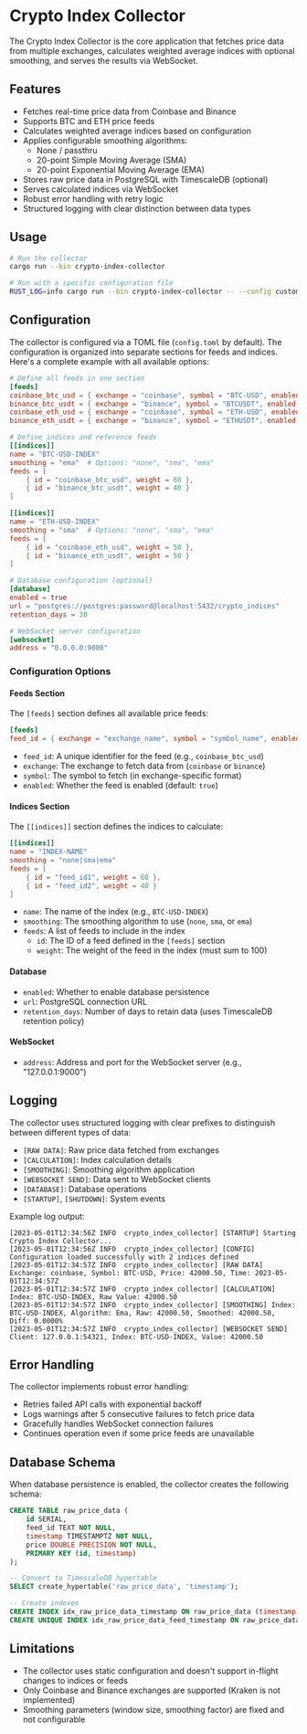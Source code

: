 # Crypto Index Collector

The Crypto Index Collector is the core application that fetches price data from multiple exchanges, calculates weighted average indices with optional smoothing, and serves the results via WebSocket.

## Features

- Fetches real-time price data from Coinbase and Binance
- Supports BTC and ETH price feeds
- Calculates weighted average indices based on configuration
- Applies configurable smoothing algorithms:
  - None / passthru
  - 20-point Simple Moving Average (SMA)
  - 20-point Exponential Moving Average (EMA)
- Stores raw price data in PostgreSQL with TimescaleDB (optional)
- Serves calculated indices via WebSocket
- Robust error handling with retry logic
- Structured logging with clear distinction between data types

## Usage

```bash
# Run the collector
cargo run --bin crypto-index-collector

# Run with a specific configuration file
RUST_LOG=info cargo run --bin crypto-index-collector -- --config custom-config.toml
```

## Configuration

The collector is configured via a TOML file (`config.toml` by default). The configuration is organized into separate sections for feeds and indices. Here's a complete example with all available options:

```toml
# Define all feeds in one section
[feeds]
coinbase_btc_usd = { exchange = "coinbase", symbol = "BTC-USD", enabled = true }
binance_btc_usdt = { exchange = "binance", symbol = "BTCUSDT", enabled = true }
coinbase_eth_usd = { exchange = "coinbase", symbol = "ETH-USD", enabled = true }
binance_eth_usdt = { exchange = "binance", symbol = "ETHUSDT", enabled = true }

# Define indices and reference feeds
[[indices]]
name = "BTC-USD-INDEX"
smoothing = "ema"  # Options: "none", "sma", "ema"
feeds = [
    { id = "coinbase_btc_usd", weight = 60 },
    { id = "binance_btc_usdt", weight = 40 }
]

[[indices]]
name = "ETH-USD-INDEX"
smoothing = "sma"  # Options: "none", "sma", "ema"
feeds = [
    { id = "coinbase_eth_usd", weight = 50 },
    { id = "binance_eth_usdt", weight = 50 }
]

# Database configuration (optional)
[database]
enabled = true
url = "postgres://postgres:password@localhost:5432/crypto_indices"
retention_days = 30

# WebSocket server configuration
[websocket]
address = "0.0.0.0:9000"
```

### Configuration Options

#### Feeds Section

The `[feeds]` section defines all available price feeds:

```toml
[feeds]
feed_id = { exchange = "exchange_name", symbol = "symbol_name", enabled = true|false }
```

- `feed_id`: A unique identifier for the feed (e.g., `coinbase_btc_usd`)
- `exchange`: The exchange to fetch data from (`coinbase` or `binance`)
- `symbol`: The symbol to fetch (in exchange-specific format)
- `enabled`: Whether the feed is enabled (default: `true`)

#### Indices Section

The `[[indices]]` section defines the indices to calculate:

```toml
[[indices]]
name = "INDEX-NAME"
smoothing = "none|sma|ema"
feeds = [
    { id = "feed_id1", weight = 60 },
    { id = "feed_id2", weight = 40 }
]
```

- `name`: The name of the index (e.g., `BTC-USD-INDEX`)
- `smoothing`: The smoothing algorithm to use (`none`, `sma`, or `ema`)
- `feeds`: A list of feeds to include in the index
  - `id`: The ID of a feed defined in the `[feeds]` section
  - `weight`: The weight of the feed in the index (must sum to 100)

#### Database

- `enabled`: Whether to enable database persistence
- `url`: PostgreSQL connection URL
- `retention_days`: Number of days to retain data (uses TimescaleDB retention policy)

#### WebSocket

- `address`: Address and port for the WebSocket server (e.g., "127.0.0.1:9000")

## Logging

The collector uses structured logging with clear prefixes to distinguish between different types of data:

- `[RAW DATA]`: Raw price data fetched from exchanges
- `[CALCULATION]`: Index calculation details
- `[SMOOTHING]`: Smoothing algorithm application
- `[WEBSOCKET SEND]`: Data sent to WebSocket clients
- `[DATABASE]`: Database operations
- `[STARTUP]`, `[SHUTDOWN]`: System events

Example log output:

```
[2023-05-01T12:34:56Z INFO  crypto_index_collector] [STARTUP] Starting Crypto Index Collector...
[2023-05-01T12:34:56Z INFO  crypto_index_collector] [CONFIG] Configuration loaded successfully with 2 indices defined
[2023-05-01T12:34:57Z INFO  crypto_index_collector] [RAW DATA] Exchange: coinbase, Symbol: BTC-USD, Price: 42000.50, Time: 2023-05-01T12:34:57Z
[2023-05-01T12:34:57Z INFO  crypto_index_collector] [CALCULATION] Index: BTC-USD-INDEX, Raw Value: 42000.50
[2023-05-01T12:34:57Z INFO  crypto_index_collector] [SMOOTHING] Index: BTC-USD-INDEX, Algorithm: Ema, Raw: 42000.50, Smoothed: 42000.50, Diff: 0.0000%
[2023-05-01T12:34:57Z INFO  crypto_index_collector] [WEBSOCKET SEND] Client: 127.0.0.1:54321, Index: BTC-USD-INDEX, Value: 42000.50
```

## Error Handling

The collector implements robust error handling:

- Retries failed API calls with exponential backoff
- Logs warnings after 5 consecutive failures to fetch price data
- Gracefully handles WebSocket connection failures
- Continues operation even if some price feeds are unavailable

## Database Schema

When database persistence is enabled, the collector creates the following schema:

```sql
CREATE TABLE raw_price_data (
    id SERIAL,
    feed_id TEXT NOT NULL,
    timestamp TIMESTAMPTZ NOT NULL,
    price DOUBLE PRECISION NOT NULL,
    PRIMARY KEY (id, timestamp)
);

-- Convert to TimescaleDB hypertable
SELECT create_hypertable('raw_price_data', 'timestamp');

-- Create indexes
CREATE INDEX idx_raw_price_data_timestamp ON raw_price_data (timestamp);
CREATE UNIQUE INDEX idx_raw_price_data_feed_timestamp ON raw_price_data (feed_id, timestamp);
```

## Limitations

- The collector uses static configuration and doesn't support in-flight changes to indices or feeds
- Only Coinbase and Binance exchanges are supported (Kraken is not implemented)
- Smoothing parameters (window size, smoothing factor) are fixed and not configurable
